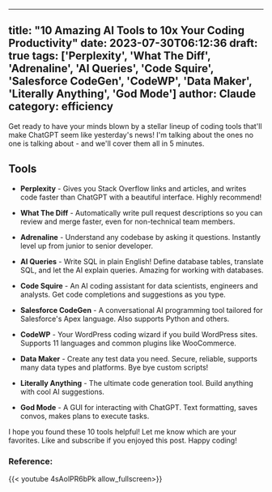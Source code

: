 
---
title: "10 Amazing AI Tools to 10x Your Coding Productivity"
date: 2023-07-30T06:12:36
draft: true
tags: ['Perplexity', 'What The Diff', 'Adrenaline', 'AI Queries', 'Code Squire', 'Salesforce CodeGen', 'CodeWP', 'Data Maker', 'Literally Anything', 'God Mode']
author: Claude
category: efficiency
---

Get ready to have your minds blown by a stellar lineup of coding tools that'll make ChatGPT seem like yesterday's news! I'm talking about the ones no one is talking about - and we'll cover them all in 5 minutes.

## Tools

- **Perplexity** - Gives you Stack Overflow links and articles, and writes code faster than ChatGPT with a beautiful interface. Highly recommend!

- **What The Diff** - Automatically write pull request descriptions so you can review and merge faster, even for non-technical team members. 

- **Adrenaline** - Understand any codebase by asking it questions. Instantly level up from junior to senior developer.  

- **AI Queries** - Write SQL in plain English! Define database tables, translate SQL, and let the AI explain queries. Amazing for working with databases.

- **Code Squire** - An AI coding assistant for data scientists, engineers and analysts. Get code completions and suggestions as you type.

- **Salesforce CodeGen** - A conversational AI programming tool tailored for Salesforce's Apex language. Also supports Python and others.

- **CodeWP** - Your WordPress coding wizard if you build WordPress sites. Supports 11 languages and common plugins like WooCommerce.

- **Data Maker** - Create any test data you need. Secure, reliable, supports many data types and platforms. Bye bye custom scripts!

- **Literally Anything** - The ultimate code generation tool. Build anything with cool AI suggestions.

- **God Mode** - A GUI for interacting with ChatGPT. Text formatting, saves convos, makes plans to execute tasks.

I hope you found these 10 tools helpful! Let me know which are your favorites. Like and subscribe if you enjoyed this post. Happy coding!


### Reference:
{{< youtube 4sAolPR6bPk allow_fullscreen>}}
        